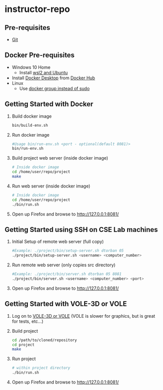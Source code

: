 # instructor-repo

## Pre-requisites
  * [Git](https://git-scm.com/)

## Docker Pre-requisites
  * Windows 10 Home
    * Install [wsl2 and Ubuntu](https://www.youtube.com/watch?v=ilKQHAFeQR0&list=RDCMUCzLbHrU7U3cUDNQWWAqjceA&start_radio=1&t=7)
  * Install [Docker Desktop](https://hub.docker.com/?overlay=onboarding) from [Docker Hub](https://hub.docker.com/)
  * Linux
    * Use [docker group instead of sudo](https://www.digitalocean.com/community/tutorials/how-to-install-and-use-docker-on-ubuntu-18-04)

## Getting Started with Docker

1. Build docker image

    ```bash
    bin/build-env.sh
    ```

2. Run docker image

    ```bash
    #Usage bin/run-env.sh <port - optional(default 8081)>
    bin/run-env.sh
    ```
    
3. Build project web server (inside docker image)

    ```bash
    # Inside docker image
    cd /home/user/repo/project
    make
    ```
    
4. Run web server (inside docker image)

    ```bash
    # Inside docker image
    cd /home/user/repo/project
    ./bin/run.sh
    ```
    
5. Open up Firefox and browse to http://127.0.0.1:8081/


## Getting Started using SSH on CSE Lab machines

1. Initial Setup of remote web server (full copy)

    ```bash
    #Example: ./project/bin/setup-server.sh dtorban 05
    ./project/bin/setup-server.sh <username> <computer_number>
    ```

2. Run remote web server (only copies src directory)

    ```bash
    #Example: ./project/bin/server.sh dtorban 05 8081
    ./project/bin/server.sh <username> <computer_number> <port>
    ```

    
5. Open up Firefox and browse to http://127.0.0.1:8081/

## Getting Started with VOLE-3D or VOLE

1. Log on to [VOLE-3D or VOLE](https://vole.cse.umn.edu/) (VOLE is slower for graphics, but is great for tests, etc...)

2. Build project

    ```bash
    cd /path/to/cloned/repository
    cd project
    make
    ```
    
 2. Run project

    ```bash
    # within project directory
    ./bin/run.sh
    ```
    
 5. Open up Firefox and browse to http://127.0.0.1:8081/

